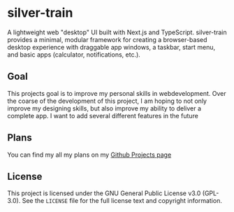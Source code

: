 # silver-train

A lightweight web "desktop" UI built with Next.js and TypeScript. silver-train provides a minimal, modular framework for creating a browser-based desktop experience with draggable app windows, a taskbar, start menu, and basic apps (calculator, notifications, etc.).

## Goal

This projects goal is to improve my personal skills in webdevelopment. Over the coarse of the development of this project, I am hoping to not only improve my designing skills, but also improve my ability to deliver a complete app. I want to add several different features in the future

## Plans

You can find my all my plans on my [Github Projects page](https://github.com/orgs/ZenithOS-Project/projects/1)
## License

This project is licensed under the GNU General Public License v3.0 (GPL-3.0).
See the `LICENSE` file for the full license text and copyright information.
